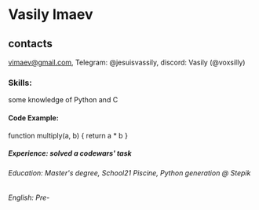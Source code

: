 # Vasily Imaev
## contacts
vimaev@gmail.com, Telegram: @jesuisvassily, discord: Vasily (@voxsilly)
### Skills:
some knowledge of Python and C 
#### Code Example: 
function multiply(a, b) {
  return a * b
}
##### Experience: solved a codewars' task
###### Education: Master's degree, School21 Piscine, Python generation @ Stepik   
###### English: Pre-
